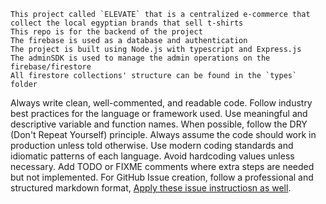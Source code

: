 ```
This project called `ELEVATE` that is a centralized e-commerce that collect the local egyptian brands that sell t-shirts
This repo is for the backend of the project
The firebase is used as a database and authentication
The project is built using Node.js with typescript and Express.js
The adminSDK is used to manage the admin operations on the firebase/firestore
All firestore collections' structure can be found in the `types` folder
```
Always write clean, well-commented, and readable code.
Follow industry best practices for the language or framework used.
Use meaningful and descriptive variable and function names.
When possible, follow the DRY (Don't Repeat Yourself) principle.
Always assume the code should work in production unless told otherwise.
Use modern coding standards and idiomatic patterns of each language.
Avoid hardcoding values unless necessary.
Add TODO or FIXME comments where extra steps are needed but not implemented.
For GitHub Issue creation, follow a professional and structured markdown format,  [Apply these issue instructiosn as well](./instructions/git-issue.instructions.md).